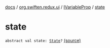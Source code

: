 [docs](../../index.md) / [org.swiften.redux.ui](../index.md) / [IVariableProp](index.md) / [state](./state.md)

# state

`abstract val state: `[`State`](index.md#State)`?` [(source)](https://github.com/protoman92/KotlinRedux/tree/master/common/common-ui/src/main/kotlin/org/swiften/redux/ui/Props.kt#L17)